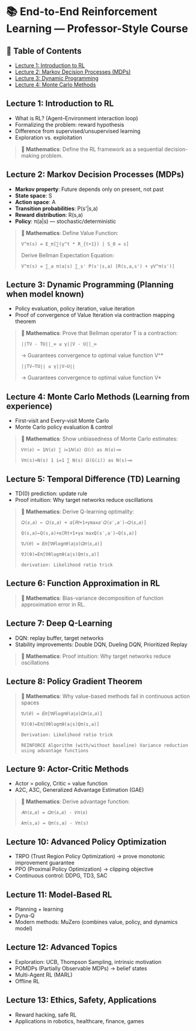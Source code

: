 # 📚 End-to-End Reinforcement Learning — Professor-Style Course

## 📖 Table of Contents
- [Lecture 1: Introduction to RL](#lecture-1-introduction-to-rl)
- [Lecture 2: Markov Decision Processes (MDPs)](#lecture-2-markov-decision-processes-mdps)
- [Lecture 3: Dynamic Programming](#lecture-3-dynamic-programming)
- [Lecture 4: Monte Carlo Methods](#lecture-4-monte-carlo-methods)

## Lecture 1: Introduction to RL

- What is RL? (Agent–Environment interaction loop)
- Formalizing the problem: reward hypothesis
- Difference from supervised/unsupervised learning
- Exploration vs. exploitation

> **📌 Mathematics**: Define the RL framework as a sequential decision-making problem.

## Lecture 2: Markov Decision Processes (MDPs)

- **Markov property**: Future depends only on present, not past
- **State space**: S
- **Action space**: A
- **Transition probabilities**: P(s'|s,a)
- **Reward distribution**: R(s,a)
- **Policy**: π(a|s) — stochastic/deterministic

> **📌 Mathematics**:
> Define Value Function:
> ```
> V^π(s) = E_π[∑(γ^t * R_{t+1}) | S_0 = s]
> ```
> 
> Derive Bellman Expectation Equation:
> ```
> V^π(s) = ∑_a π(a|s) ∑_s' P(s'|s,a) [R(s,a,s') + γV^π(s')]
> ```

## Lecture 3: Dynamic Programming (Planning when model known)

- Policy evaluation, policy iteration, value iteration
- Proof of convergence of Value Iteration via contraction mapping theorem

> **📌 Mathematics**:
> Prove that Bellman operator T is a contraction:
>
> `||TV - TU||_∞ ≤ γ||V - U||_∞`
>
> → Guarantees convergence to optimal value function V^*
>
> `|∣TV−TU∣∣ ≤ γ|∣V−U∣∣`
>
> → Guarantees convergence to optimal value function V*
>

## Lecture 4: Monte Carlo Methods (Learning from experience)

- First-visit and Every-visit Monte Carlo
- Monte Carlo policy evaluation & control

> **📌 Mathematics**:
> Show unbiasedness of Monte Carlo estimates:
>
> `𝑉𝜋(𝑠) ≈ 1𝑁(𝑠) ∑ 𝑖=1𝑁(𝑠) 𝐺(𝑖) as 𝑁(𝑠)→∞`
>
> `Vπ(s)≈N(s) 1 i=1 ∑ N(s) 𝐺(G(i)) as N(s)→∞`
>

## Lecture 5: Temporal Difference (TD) Learning

- TD(0) prediction: update rule
- Proof intuition: Why target networks reduce oscillations

> **📌 Mathematics**:
> Derive Q-learning optimality:
>
> `𝑄(𝑠,𝑎) ← 𝑄(𝑠,𝑎) + 𝛼[𝑅𝑡+1+𝛾max𝑎′𝑄(𝑠′,𝑎′)−𝑄(𝑠,𝑎)]`
>
> `Q(s,a)←Q(s,a)+α[Rt+1+γa′maxQ(s′,a′)−Q(s,a)]`
>
> `∇𝐽(𝜃) = 𝐸𝜋[∇𝜃log𝜋𝜃(𝑎∣𝑠)𝑄𝜋(𝑠,𝑎)]`
>
> `∇J(θ)=Eπ[∇θlogπθ(a∣s)Qπ(s,a)]`
>
> `derivation: Likelihood ratio trick`
>

## Lecture 6: Function Approximation in RL

> **📌 Mathematics**:
> Bias-variance decomposition of function approximation error in RL.
>

## Lecture 7: Deep Q-Learning

- DQN: replay buffer, target networks
- Stability improvements: Double DQN, Dueling DQN, Prioritized Replay

> **📌 Mathematics**:
> Proof intuition: Why target networks reduce oscillations
>

## Lecture 8: Policy Gradient Theorem

> **📌 Mathematics**:
> Why value-based methods fail in continuous action spaces
>
> `∇𝐽(𝜃) = 𝐸𝜋[∇𝜃log𝜋𝜃(𝑎∣𝑠)𝑄𝜋(𝑠,𝑎)]`
>
> `∇J(θ)=Eπ[∇θlogπθ(a∣s)Qπ(s,a)]`
>
> `Derivation: Likelihood ratio trick`
>
> `REINFORCE Algorithm (with/without baseline) Variance reduction using advantage functions`
>

## Lecture 9: Actor-Critic Methods

- Actor = policy, Critic = value function
- A2C, A3C, Generalized Advantage Estimation (GAE)

> **📌 Mathematics**:
> Derive advantage function:
>
> `𝐴𝜋(𝑠,𝑎) = 𝑄𝜋(𝑠,𝑎) - 𝑉𝜋(𝑠)`
>
> `Aπ(s,a) = Qπ(s,a) - Vπ(s)`
>

## Lecture 10: Advanced Policy Optimization

- TRPO (Trust Region Policy Optimization) → prove monotonic improvement guarantee
- PPO (Proximal Policy Optimization) → clipping objective
- Continuous control: DDPG, TD3, SAC

## Lecture 11: Model-Based RL

- Planning + learning
- Dyna-Q
- Modern methods: MuZero (combines value, policy, and dynamics model)

## Lecture 12: Advanced Topics

- Exploration: UCB, Thompson Sampling, intrinsic motivation
- POMDPs (Partially Observable MDPs) → belief states
- Multi-Agent RL (MARL)
- Offline RL

## Lecture 13: Ethics, Safety, Applications

- Reward hacking, safe RL
- Applications in robotics, healthcare, finance, games